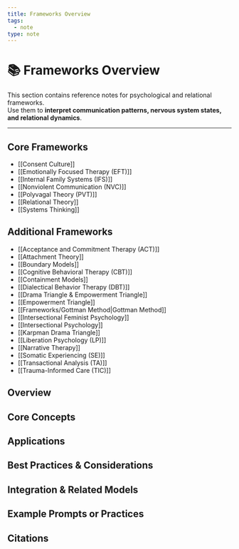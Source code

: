 ```yaml
---
title: Frameworks Overview
tags:
  - note
type: note
---
```


<!-- @format -->

# 📚 Frameworks Overview

This section contains reference notes for psychological and relational frameworks.  
Use them to **interpret communication patterns, nervous system states, and relational dynamics**.

---

## Core Frameworks

- [[Consent Culture]]
- [[Emotionally Focused Therapy (EFT)]]
- [[Internal Family Systems (IFS)]]
- [[Nonviolent Communication (NVC)]]
- [[Polyvagal Theory (PVT)]]
- [[Relational Theory]]
- [[Systems Thinking]]

## Additional Frameworks

- [[Acceptance and Commitment Therapy (ACT)]]
- [[Attachment Theory]]
- [[Boundary Models]]
- [[Cognitive Behavioral Therapy (CBT)]]
- [[Containment Models]]
- [[Dialectical Behavior Therapy (DBT)]]
- [[Drama Triangle & Empowerment Triangle]]
- [[Empowerment Triangle]]
- [[Frameworks/Gottman Method|Gottman Method]]
- [[Intersectional Feminist Psychology]]
- [[Intersectional Psychology]]
- [[Karpman Drama Triangle]]
- [[Liberation Psychology (LP)]]
- [[Narrative Therapy]]
- [[Somatic Experiencing (SE)]]
- [[Transactional Analysis (TA)]]
- [[Trauma-Informed Care (TIC)]]

## Overview

## Core Concepts

## Applications

## Best Practices & Considerations

## Integration & Related Models

## Example Prompts or Practices

## Citations
